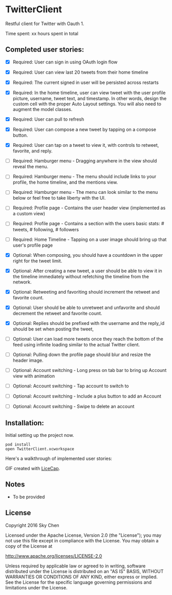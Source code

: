 # TwitterClient

Restful client for Twitter with Oauth 1.

Time spent: xx hours spent in total

## Completed user stories:

 * [x] Required: User can sign in using OAuth login flow
 * [x] Required: User can view last 20 tweets from their home timeline
 * [x] Required: The current signed in user will be persisted across restarts
 * [x] Required: In the home timeline, user can view tweet with the user profile picture, username, tweet text, and timestamp. In other words, design the custom cell with the proper Auto Layout settings. You will also need to augment the model classes.
 * [x] Required: User can pull to refresh
 * [x] Required: User can compose a new tweet by tapping on a compose button.
 * [x] Required: User can tap on a tweet to view it, with controls to retweet, favorite, and reply.
 * [ ] Required: Hamburger menu - Dragging anywhere in the view should reveal the menu.
 * [ ] Required: Hamburger menu - The menu should include links to your profile, the home timeline, and the mentions view.
 * [ ] Required: Hamburger menu - The menu can look similar to the menu below or feel free to take liberty with the UI.
 * [ ] Required: Profile page - Contains the user header view (implemented as a custom view)
 * [ ] Required: Profile page - Contains a section with the users basic stats: # tweets, # following, # followers
 * [ ] Required: Home Timeline - Tapping on a user image should bring up that user's profile page
 * [x] Optional: When composing, you should have a countdown in the upper right for the tweet limit.
 * [x] Optional: After creating a new tweet, a user should be able to view it in the timeline immediately without refetching the timeline from the network.
 * [x] Optional: Retweeting and favoriting should increment the retweet and favorite count.
 * [x] Optional: User should be able to unretweet and unfavorite and should decrement the retweet and favorite count. 
 * [x] Optional: Replies should be prefixed with the username and the reply_id should be set when posting the tweet,
 * [ ] Optional: User can load more tweets once they reach the bottom of the feed using infinite loading similar to the actual Twitter client.
 * [ ] Optional: Pulling down the profile page should blur and resize the header image.
 * [ ] Optional: Account switching - Long press on tab bar to bring up Account view with animation
 * [ ] Optional: Account switching - Tap account to switch to
 * [ ] Optional: Account switching - Include a plus button to add an Account
 * [ ] Optional: Account switching - Swipe to delete an account


## Installation:

Initial setting up the project now.

```
pod install
open TwitterClient.xcworkspace
```


Here's a walkthrough of implemented user stories:

<!--img src='https://github.com/almandsky/flicksApp/raw/master/demo/flicksApp2.gif' title='Video Walkthrough' width='' alt='Video Walkthrough' /-->

GIF created with [LiceCap](http://www.cockos.com/licecap/).

## Notes

 * To be provided

## License

Copyright 2016 Sky Chen

Licensed under the Apache License, Version 2.0 (the "License");
you may not use this file except in compliance with the License.
You may obtain a copy of the License at

http://www.apache.org/licenses/LICENSE-2.0

Unless required by applicable law or agreed to in writing, software
distributed under the License is distributed on an "AS IS" BASIS,
WITHOUT WARRANTIES OR CONDITIONS OF ANY KIND, either express or implied.
See the License for the specific language governing permissions and
limitations under the License.